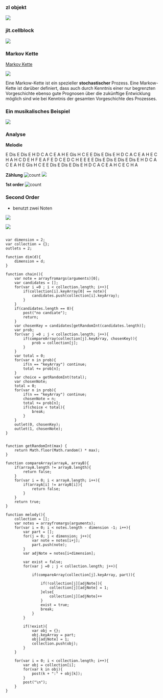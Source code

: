 ### zl objekt

![](K6/zl.png)

### jit.cellblock

![](K6/jit.cellblick.png)

### Markov Kette

[Markov Kette](https://de.wikipedia.org/wiki/Markow-Kette)

![](K6/markov.png)

Eine Markow-Kette ist ein spezieller **stochastischer** Prozess. Eine Markow-Kette ist darüber definiert, dass auch durch Kenntnis einer nur begrenzten Vorgeschichte ebenso gute Prognosen über die zukünftige Entwicklung möglich sind wie bei Kenntnis der gesamten Vorgeschichte des Prozesses.


### Ein musikalisches Beispiel
![](K6/elise.png)


### Analyse

**Melodie**

E Dis E Dis E H D C A C E A H E Gis H C E E Dis E Dis E H D C A C E A H E C H A H C D E H F E A F E D C E D C H E E E E Dis E Dis E Dis E Dis E H D C A C E A H E Gis H C E E Dis E Dis E Dis E H D C A C E A H C E C H A

**Zählung**
![count](K6/count.png)
![](K6/analyze.png)

**1st order**
![count](K6/1st.png)

### Second Order

- benutzt zwei Noten

![](K6/2nd.png)

![](K6/nd.png)

```

var dimension = 2;
var collection = {};
outlets = 2;

function dim(d){
	dimension = d;
}

function chain(){
	var note = arrayfromargs(arguments)[0];
	var candidates = [];
	for(var i =0 ; i < collection.length; i++){
		if(collection[i].keyArray[0] == note){
			candidates.push(collection[i].keyArray);
		}
	}
	if(candidates.length == 0){
		post("no candiate");
		return;
	}
	var chosenKey = candidates[getRandomInt(candidates.length)];
	var prob;
	for(var j =0 ; j < collection.length; j++){
		if(compareArray(collection[j].keyArray, chosenKey)){
			prob = collection[j];
		}
	}
	var total = 0;
	for(var n in prob){
		if(n == "keyArray") continue;
		total += prob[n];
	}
	var choice = getRandomInt(total);
	var chosenNote;
	total = 0;
	for(var n in prob){
		if(n == "keyArray") continue;
		chosenNote = n;
		total += prob[n];
		if(choice < total){
			break;
		}
	}
	outlet(0, chosenKey);
	outlet(1, chosenNote);
}


function getRandomInt(max) {
    return Math.floor(Math.random() * max);
}

function compareArray(arrayA, arrayB){
	if(arrayA.length != arrayB.length){
		return false;
	}
	for(var i = 0; i < arrayA.length; i++){ 
		if(arrayA[i] != arrayB[i]){
			return false;
		}
	}
	return true;
}

function melody(){
	collection = [];
	var notes = arrayfromargs(arguments);
	for(var i = 0; i < notes.length - dimension -1; i++){
		var part = [];
		for(j = 0; j < dimension; j++){
			var note = notes[i+j];
			part.push(note);
		}
		var adjNote = notes[i+dimension];
		
		var exist = false;
		for(var j =0 ; j < collection.length; j++){

			if(compareArray(collection[j].keyArray, part)){
				
				if(!collection[j][adjNote]){
					collection[j][adjNote] = 1;
				}else{
					collection[j][adjNote]++
				}
				exist = true;
				break;
			}
		}
		
		if(!exist){
			var obj = {};
			obj.keyArray = part;
			obj[adjNote] = 1;
			collection.push(obj);
		}	
	}
	
	for(var i = 0; i < collection.length; i++){
 		var obj = collection[i];
		for(var k in obj){
			post(k + ":" + obj[k]); 
		}
		post("\n");
	}
}
```


